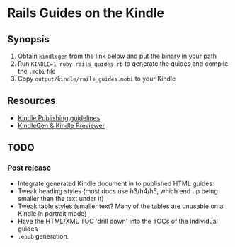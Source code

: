 # Rails Guides on the Kindle

## Synopsis

  1. Obtain `kindlegen` from the link below and put the binary in your path
  2. Run `KINDLE=1 ruby rails_guides.rb` to generate the guides and compile the `.mobi` file
  3. Copy `output/kindle/rails_guides.mobi` to your Kindle
  
## Resources

  * [Kindle Publishing guidelines](http://kindlegen.s3.amazonaws.com/AmazonKindlePublishingGuidelines.pdf)
  * [KindleGen & Kindle Previewer](http://www.amazon.com/gp/feature.html?ie=UTF8&docId=1000234621) 
  
## TODO
  
### Post release

  * Integrate generated Kindle document in to published HTML guides
  * Tweak heading styles (most docs use h3/h4/h5, which end up being smaller than the text under it)
  * Tweak table styles (smaller text? Many of the tables are unusable on a Kindle in portrait mode)
  * Have the HTML/XML TOC 'drill down' into the TOCs of the individual guides
  * `.epub` generation.
  